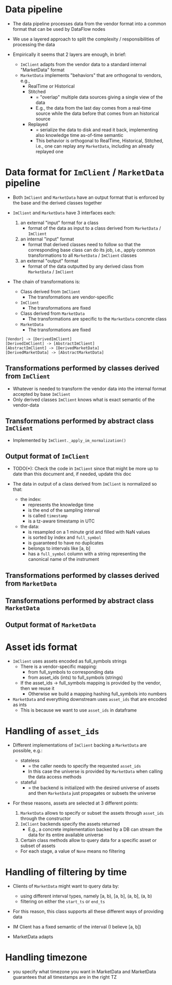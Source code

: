 # Data pipeline
- The data pipeline processes data from the vendor format into a common format that 
  can be used by DataFlow nodes

- We use a layered approach to split the complexity / responsibilities of
  processing the data

- Empirically it seems that 2 layers are enough, in brief:
    - `ImClient` adapts from the vendor data to a standard internal "MarketData"
      format
    - `MarketData` implements "behaviors" that are orthogonal to vendors, e.g.,
        - RealTime or Historical
        - Stitched
          - = "overlap" multiple data sources giving a single view of the data
          - E.g., the data from the last day comes from a real-time source while
            the data before that comes from an historical source
      - Replayed
          - = serialize the data to disk and read it back, implementing also
            knowledge time as-of-time semantic
          - This behavior is orthogonal to RealTime, Historical, Stitched, i.e.,
            one can replay any `MarketData`, including an already replayed one

# Data format for `ImClient` / `MarketData` pipeline
- Both `ImClient` and `MarketData` have an output format that is enforced by the
  base and the derived classes together
- `ImClient` and `MarketData` have 3 interfaces each:
    1) an external "input" format for a class
        - format of the data as input to a class derived from `MarketData` /
          `ImClient`
    2) an internal "input" format
        - format that derived classes need to follow so that the corresponding base
          class can do its job, i.e., apply common transformations to all
          `MarketData` / `ImClient` classes
    3) an external "output" format
        - format of the data outputted by any derived class from `MarketData` /
          `ImClient`

- The chain of transformations is:
    - Class derived from `ImClient`
      - The transformations are vendor-specific
    - `ImClient`
      - The transformations are fixed
    - Class derived from `MarketData`
      - The transformations are specific to the `MarketData` concrete class
    - `MarketData`
        - The transformations are fixed

```plantuml
[Vendor] -> [DerivedImClient]
[DerivedImClient] -> [AbstractImClient]
[AbstractImClient] -> [DerivedMarketData] 
[DerivedMarketData] -> [AbstractMarketData]
```

## Transformations performed by classes derived from `ImClient`
- Whatever is needed to transform the vendor data into the internal format accepted
  by base `ImClient`
- Only derived classes `ImClient` knows what is exact semantic of the vendor-data
 
## Transformations performed by abstract class `ImClient`
- Implemented by `ImClient._apply_im_normalization()`

## Output format of `ImClient`
- TODO(*): Check the code in `ImClient` since that might be more up to date than
  this document and, if needed, update this doc
 
- The data in output of a class derived from `ImClient` is normalized so that:
    - the index:
      - represents the knowledge time
      - is the end of the sampling interval
      - is called `timestamp`
      - is a tz-aware timestamp in UTC
    - the data:
      - is resampled on a 1 minute grid and filled with NaN values
      - is sorted by index and `full_symbol`
      - is guaranteed to have no duplicates
      - belongs to intervals like [a, b]
      - has a `full_symbol` column with a string representing the canonical name
        of the instrument

## Transformations performed by classes derived from `MarketData`

## Transformations performed by abstract class `MarketData`

## Output format of `MarketData`

# Asset ids format
- `ImClient` uses assets encoded as full_symbols strings
  - There is a vendor-specific mapping:
    - from full_symbols to corresponding data
    - from asset_ids (ints) to full_symbols (strings)
  - If the asset_ids -> full_symbols mapping is provided by the vendor, then we
    reuse it
    - Otherwise we build a mapping hashing full_symbols into numbers
- `MarketData` and everything downstream uses `asset_ids` that are encoded as ints
  - This is because we want to use `asset_ids` in dataframe

# Handling of `asset_ids`
- Different implementations of `ImClient` backing a `MarketData` are possible,
  e.g.:
  - stateless
    - = the caller needs to specify the requested `asset_ids`
    - In this case the universe is provided by `MarketData` when calling the
      data access methods
  - stateful
    - = the backend is initialized with the desired universe of assets and
      then `MarketData` just propagates or subsets the universe

- For these reasons, assets are selected at 3 different points:
    1) `MarketData` allows to specify or subset the assets through
        `asset_ids` through the constructor
    2) `ImClient` backends specify the assets returned
       - E.g., a concrete implementation backed by a DB can stream the data for
         its entire available universe
    3) Certain class methods allow to query data for a specific asset or subset
       of assets
    - For each stage, a value of `None` means no filtering

# Handling of filtering by time
- Clients of `MarketData` might want to query data by:
    - using different interval types, namely [a, b), [a, b], (a, b], (a, b)
    - filtering on either the `start_ts` or `end_ts`
- For this reason, this class supports all these different ways of providing
  data

- IM Client has a fixed semantic of the interval (I believe [a, b])
- MarketData adapts

# Handling timezone

- you specify what timezone you want in MarketData and MarketData guarantees 
  that all timestamps are in the right TZ
